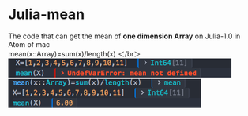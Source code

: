 # Julia-mean
The code that can get the mean of **one dimension Array** on Julia-1.0 in Atom of mac  
mean(x::Array)=sum(x)/length(x) ＜/br＞ 
![](https://github.com/lilongjia/Julia-mean/blob/master/m1.png)
![](https://github.com/lilongjia/Julia-mean/blob/master/m2.png)
